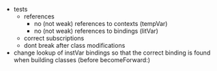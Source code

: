 - tests
  - references
    - no (not weak) references to contexts (tempVar)
    - no (not weak) references to bindings (litVar)
  - correct subscriptions
  - dont break after class modifications
- change lookup of instVar bindings so that the correct binding is found when building classes (before becomeForward:)